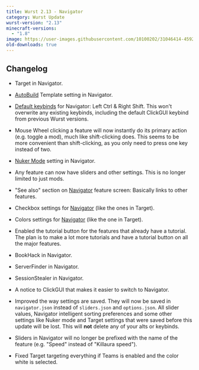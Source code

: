 ```yaml
---
title: Wurst 2.13 - Navigator
category: Wurst Update
wurst-version: "2.13"
minecraft-versions:
  - "1.8"
image: https://user-images.githubusercontent.com/10100202/31046414-45920ab4-a5f8-11e7-9656-7732e35a79db.jpg
old-downloads: true
---
```

## Changelog

- Target in Navigator.

- [AutoBuild](https://wurst.wiki/autobuild) Template setting in Navigator.

- [Default keybinds](https://wurst.wiki/keybinds#default_keybinds) for Navigator: Left Ctrl & Right Shift. This won't overwrite any existing keybinds, including the default ClickGUI keybind from previous Wurst versions.

- Mouse Wheel clicking a feature will now instantly do its primary action (e.g. toggle a mod), much like shift-clicking does. This seems to be more convenient than shift-clicking, as you only need to press one key instead of two.

- [Nuker Mode](https://wurst.wiki/nuker#mode) setting in Navigator.

- Any feature can now have sliders and other settings. This is no longer limited to just mods.

- "See also" section on [Navigator](https://wurst.wiki/navigator) feature screen: Basically links to other features.

- Checkbox settings for [Navigator](https://wurst.wiki/navigator) (like the ones in Target).

- Colors settings for [Navigator](https://wurst.wiki/navigator) (like the one in Target).

- Enabled the tutorial button for the features that already have a tutorial. The plan is to make a lot more tutorials and have a tutorial button on all the major features.

- BookHack in Navigator.

- ServerFinder in Navigator.

- SessionStealer in Navigator.

- A notice to ClickGUI that makes it easier to switch to Navigator.

- Improved the way settings are saved. They will now be saved in `navigator.json` instead of `sliders.json` and `options.json`. All slider values, Navigator intelligent sorting preferences and some other settings like Nuker mode and Target settings that were saved before this update will be lost. This will **not** delete any of your alts or keybinds.

- Sliders in Navigator will no longer be prefixed with the name of the feature (e.g. "Speed" instead of "Killaura speed").

- Fixed Target targeting everything if Teams is enabled and the color white is selected.
